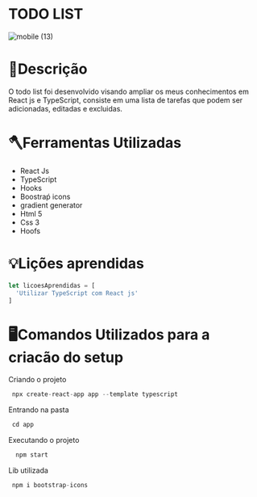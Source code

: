 # TODO LIST
![mobile (13)](https://user-images.githubusercontent.com/86388276/185192155-4c528d8d-584c-40ac-baf3-f11bdfd43706.png)

# 📕Descrição
O todo list foi desenvolvido visando ampliar os meus conhecimentos em React js e TypeScript, consiste em uma lista de tarefas
que podem ser adicionadas, editadas e excluidas.


# 🪓Ferramentas Utilizadas

- React Js
- TypeScript
- Hooks
- Boostraṕ icons
- gradient generator
- Html 5
- Css 3
- Hoofs

 
# 💡Lições aprendidas
```JavaScript
let licoesAprendidas = [
  'Utilizar TypeScript com React js'
]
```

# 🖥️Comandos Utilizados para a criacão do setup

Criando o projeto
```javascript
 npx create-react-app app --template typescript 
```
Entrando na pasta
```javascript
 cd app
```
Executando o projeto
```javascript
  npm start
```
Lib utilizada
```javascript
 npm i bootstrap-icons
```


